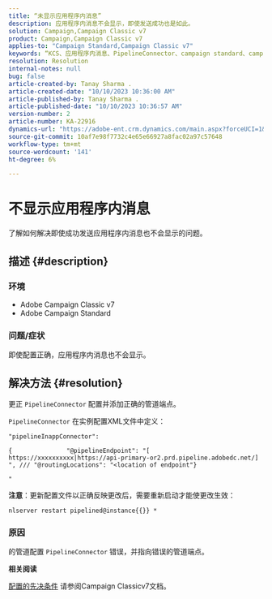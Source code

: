 ```yaml
---
title: “未显示应用程序内消息”
description: 应用程序内消息不会显示，即使发送成功也是如此。
solution: Campaign,Campaign Classic v7
product: Campaign,Campaign Classic v7
applies-to: "Campaign Standard,Campaign Classic v7"
keywords: “KCS、应用程序内消息、PipelineConnector、campaign standard、campaign classic、未显示”
resolution: Resolution
internal-notes: null
bug: false
article-created-by: Tanay Sharma .
article-created-date: "10/10/2023 10:36:00 AM"
article-published-by: Tanay Sharma .
article-published-date: "10/10/2023 10:36:57 AM"
version-number: 2
article-number: KA-22916
dynamics-url: "https://adobe-ent.crm.dynamics.com/main.aspx?forceUCI=1&pagetype=entityrecord&etn=knowledgearticle&id=e9409bc8-5867-ee11-9ae7-6045bd0063aa"
source-git-commit: 10af7e98f7732c4e65e66927a8fac02a97c57648
workflow-type: tm+mt
source-wordcount: '141'
ht-degree: 6%

---
```


# 不显示应用程序内消息


了解如何解决即使成功发送应用程序内消息也不会显示的问题。

## 描述 {#description}


### 环境

- Adobe Campaign Classic v7
- Adobe Campaign Standard




### 问题/症状

即使配置正确，应用程序内消息也不会显示。


## 解决方法 {#resolution}


更正 `PipelineConnector` 配置并添加正确的管道端点。

`PipelineConnector` 在实例配置XML文件中定义：




```
"pipelineInappConnector":

{               "@pipelineEndpoint": "[ https://xxxxxxxxxx|https://api-primary-or2.prd.pipeline.adobedc.net/] ", /// "@routingLocations": "<location of endpoint"}

"
```




<b>注意</b>：更新配置文件以正确反映更改后，需要重新启动才能使更改生效：

`nlserver restart pipelined@instance{{}} *`



### 原因

的管道配置 `PipelineConnector` 错误，并指向错误的管道端点。



<b>相关阅读</b>

[配置的先决条件](https://experienceleague.adobe.com/docs/campaign-classic/using/integrating-with-adobe-experience-cloud/experience-triggers/configuring-pipeline.html#prerequisites) 请参阅Campaign Classicv7文档。
